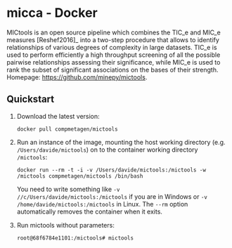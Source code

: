# micca - Docker

MICtools is an open source pipeline which combines the TIC_e and MIC_e measures
[Reshef2016]_ into a two-step procedure that allows to identify relationships of
various degrees of complexity in large datasets. TIC_e is used to perform 
efficiently a high throughput screening of all the possible pairwise
relationships assessing their significance, while MIC_e is used to rank 
the subset of significant associations on the bases of their strength.
Homepage: https://github.com/minepy/mictools.

## Quickstart

1. Download the latest version:

   `docker pull compmetagen/mictools`

2. Run an instance of the image, mounting the host working directory
   (e.g. ``/Users/davide/mictools``) on to the container working directory
   ``/mictools``:

   `docker run --rm -t -i -v /Users/davide/mictools:/mictools -w /mictools compmetagen/mictools /bin/bash`

   You need to write something like ``-v //c/Users/davide/mictools:/mictools`` if
   you are in Windows or ``-v /home/davide/mictools:/mictools`` in Linux. The
   ``--rm`` option automatically removes the container when it exits.

3. Run mictools without parameters:

   `root@68f6784e1101:/mictools# mictools`
